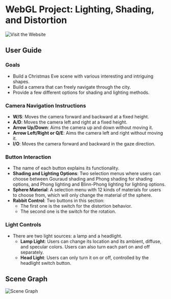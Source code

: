 # WebGL Project: Lighting, Shading, and Distortion

![Visit the Website](https://my-webgl-project.netlify.app/ "Click to visit the WebGL project site")

## User Guide

### Goals
- Build a Christmas Eve scene with various interesting and intriguing shapes.
- Build a camera that can freely navigate through the city.
- Provide a few different options for shading and lighting methods.

### Camera Navigation Instructions
- **W/S**: Moves the camera forward and backward at a fixed height.
- **A/D**: Moves the camera left and right at a fixed height.
- **Arrow Up/Down**: Aims the camera up and down without moving it.
- **Arrow Left/Right or Q/E**: Aims the camera left and right without moving it.
- **I/O**: Moves the camera forward and backward in the gaze direction.

### Button Interaction
- The name of each button explains its functionality.
- **Shading and Lighting Options**: Two selection menus where users can choose between Gouraud shading and Phong shading for shading options, and Phong lighting and Blinn-Phong lighting for lighting options.
- **Sphere Material**: A selection menu with 12 kinds of materials for users to choose from, which will only change the material of the sphere.
- **Rabbit Control**: Two buttons in this section: 
  - The first one is the switch for the distortion behavior.
  - The second one is the switch for the rotation.

### Light Controls
- There are two light sources: a lamp and a headlight.
  - **Lamp Light**: Users can change its location and its ambient, diffuse, and specular colors. Users can also turn each part on and off separately.
  - **Head Light**: Users can only turn it on or off, controlled by the headlight switch button.

## Scene Graph

![Scene Graph]("scene.png")